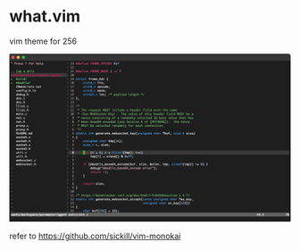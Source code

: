 # what.vim

vim theme for 256

![image](what_vim.png)

refer to https://github.com/sickill/vim-monokai

